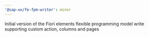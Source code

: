 ```yaml
---
'@sap-ux/fe-fpm-writer': minor
---
```


Initial version of the Fiori elements flexible programming model write supporting custom action, columns and pages
